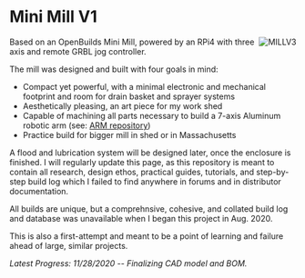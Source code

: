 # Mini Mill V1

<img src="https://i.ibb.co/31wSWwb/MILLV3.png" alt="MILLV3" ALIGN="right"/>

Based on an OpenBuilds Mini Mill, powered by an RPi4 with three axis and remote GRBL jog controller. 

The mill was designed and built with four goals in mind:

* Compact yet powerful, with a minimal electronic and mechanical footprint and room for drain basket and sprayer systems
*	Aesthetically pleasing, an art piece for my work shed
*	Capable of machining all parts necessary to build a 7-axis Aluminum robotic arm (see: <a href="https://github.com/kennethrrosen/AR4Mega_theAR2remix/">ARM repository</a>)
*	Practice build for bigger mill in shed or in Massachusetts
 
A flood and lubrication system will be designed later, once the enclosure is finished. I will regularly update this page, as this repository is meant to contain all research, design ethos, practical guides, tutorials, and step-by-step build log which I failed to find anywhere in forums and in distributor documentation. 

All builds are unique, but a comprehnsive, cohesive, and collated build log and database was unavailable when I began this project in Aug. 2020. </a>

This is also a first-attempt and meant to be a point of learning and failure ahead of large, similar projects. 

_Latest Progress: 
11/28/2020 -- Finalizing CAD model and BOM._




